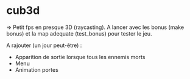 # cub3d
=> Petit fps en presque 3D (raycasting). A lancer avec les bonus (make bonus) et la map adequate (test_bonus) pour tester le jeu.

A rajouter (un jour peut-être) :
- Apparition de sortie lorsque tous les ennemis morts 
- Menu
- Animation portes


